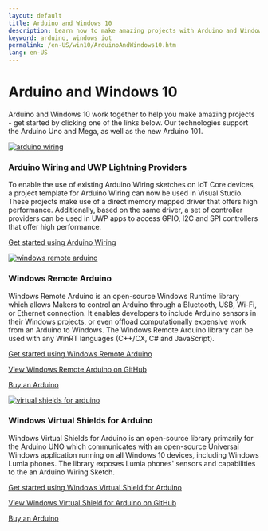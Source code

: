 ```yaml
---
layout: default
title: Arduino and Windows 10
description: Learn how to make amazing projects with Arduino and Windows 10.
keyword: arduino, windows iot
permalink: /en-US/win10/ArduinoAndWindows10.htm
lang: en-US
---
```


# Arduino and Windows 10
Arduino and Windows 10 work together to help you make amazing projects - get started by clicking one of the links below. Our technologies support the Arduino Uno and Mega, as well as the new Arduino 101.

<div class="row">
    <div class="col-md-8 col-xs-24">
    <a href="{{site.baseurl}}/{{page.lang}}/win10/Lightning.htm"><img alt="arduino wiring" src="{{site.baseurl}}/Resources/images/devices/Lighning_0.png"></a>
        <h3>Arduino Wiring and UWP Lightning Providers</h3>
        <p> To enable the use of existing Arduino Wiring sketches on IoT Core devices, a project template for Arduino Wiring can now be used in Visual Studio. These projects make use of a direct memory mapped driver that offers high performance. Additionally, based on the same driver, a set of controller providers can be used in UWP apps to access GPIO, I2C and SPI controllers that offer high performance. </p>
        <p><a href="{{site.baseurl}}/{{page.lang}}/win10/Lightning.htm">Get started using Arduino Wiring</a></p>
    </div>
    <div class="col-md-8 col-xs-24">
    <a href="{{site.baseurl}}/{{page.lang}}/win10/WRA.htm"><img alt="windows remote arduino" src="{{site.baseurl}}/Resources/images/devices/WindowsPhone_0.png"></a>
        <h3>Windows Remote Arduino</h3>
    <p> Windows Remote Arduino is an open-source Windows Runtime library which allows Makers to control an Arduino through a Bluetooth, USB, Wi-Fi, or Ethernet connection. It enables developers to include Arduino sensors in their Windows projects, or even offload computationally expensive work from an Arduino to Windows. The Windows Remote Arduino library can be used with any WinRT languages (C++/CX, C# and JavaScript). </p>
    <p><a href="{{site.baseurl}}/{{page.lang}}/win10/WRALanding.htm">Get started using Windows Remote Arduino</a></p>
    <p><a href="https://github.com/ms-iot/remote-wiring" target="_blank">View Windows Remote Arduino on GitHub</a></p>
        <p><a href="http://store-usa.arduino.cc/" target="_blank">Buy an Arduino</a></p>
    </div>
    <div class="col-md-8 col-xs-24">
    <a href="{{site.baseurl}}/{{page.lang}}/win10/WVSA.htm"><img alt="virtual shields for arduino" src="{{site.baseurl}}/Resources/images/devices/Arduino_1.png"></a>
        <h3>Windows Virtual Shields for Arduino</h3></a>
        <p> Windows Virtual Shields for Arduino is an open-source library primarily for the Arduino UNO which communicates with an open-source Universal Windows application running on all Windows 10 devices, including Windows Lumia phones. The library exposes Lumia phones' sensors and capabilities to the an Arduino Wiring Sketch. </p>
        <p><a href="{{site.baseurl}}/{{page.lang}}/win10/WVSA.htm">Get started using Windows Virtual Shield for Arduino</a></p>
        <p><a href="https://github.com/ms-iot/virtual-shields-arduino" target="_blank">View Windows Virtual Shield for Arduino on GitHub</a></p>
        <p><a href="http://store-usa.arduino.cc/" target="_blank">Buy an Arduino</a></p>
    </div>
</div>
